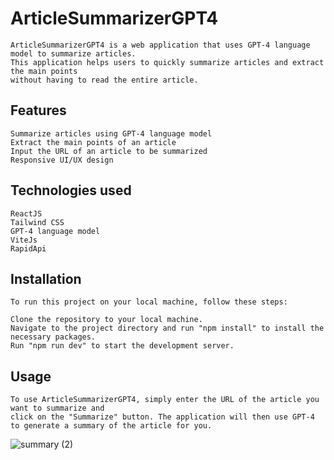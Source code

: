 # ArticleSummarizerGPT4

    ArticleSummarizerGPT4 is a web application that uses GPT-4 language model to summarize articles. 
    This application helps users to quickly summarize articles and extract the main points 
    without having to read the entire article.
    
## Features

    Summarize articles using GPT-4 language model
    Extract the main points of an article
    Input the URL of an article to be summarized
    Responsive UI/UX design

## Technologies used
    ReactJS
    Tailwind CSS
    GPT-4 language model
    ViteJs
    RapidApi

## Installation

    To run this project on your local machine, follow these steps:

    Clone the repository to your local machine.
    Navigate to the project directory and run "npm install" to install the necessary packages.
    Run "npm run dev" to start the development server.
   

## Usage

    To use ArticleSummarizerGPT4, simply enter the URL of the article you want to summarize and 
    click on the "Summarize" button. The application will then use GPT-4 to generate a summary of the article for you.
    

![summary (2)](https://user-images.githubusercontent.com/115173705/233774802-5f33f6fc-8330-4861-8c9e-898a6a186b0e.png)
